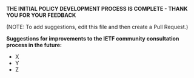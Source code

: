 **THE INITIAL POLICY DEVELOPMENT PROCESS IS COMPLETE - THANK YOU FOR YOUR FEEDBACK**


(NOTE: To add suggestions, edit this file and then create a Pull Request.)

**Suggestions for improvements to the IETF community consultation process in the future:**

- X
- Y
- Z
